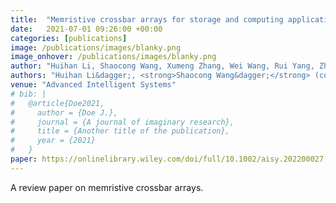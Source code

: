 ```yaml
---
title:  "Memristive crossbar arrays for storage and computing applications"
date:   2021-07-01 09:26:00 +00:00
categories: [publications]
image: /publications/images/blanky.png
image_onhover: /publications/images/blanky.png
author: "Huihan Li, Shaocong Wang, Xumeng Zhang, Wei Wang, Rui Yang, Zhong Sun, Wanxiang Feng, Peng Lin, Zhongrui Wang, Linfeng Sun, Yugui Yao"
authors: "Huihan Li&dagger;, <strong>Shaocong Wang&dagger;</strong> (co-first author), Xumeng Zhang, Wei Wang, Rui Yang, Zhong Sun, Wanxiang Feng, Peng Lin, Zhongrui Wang*, Linfeng Sun*, Yugui Yao"
venue: "Advanced Intelligent Systems"
# bib: |
#   @article{Doe2021,
#     author = {Doe J.},
#     journal = {A journal of imaginary research},
#     title = {Another title of the publication},
#     year = {2021}
#   }
paper: https://onlinelibrary.wiley.com/doi/full/10.1002/aisy.202200027
---
```

A review paper on memristive crossbar arrays.